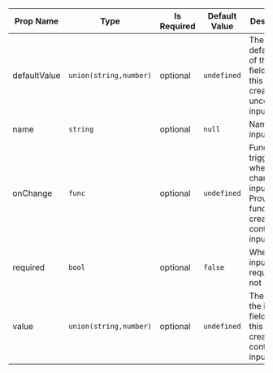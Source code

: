 | Prop Name | Type | Is Required | Default Value | Description |
|-|-|-|-|-|
| defaultValue| `union(string,number)`| optional| `undefined`| The defaultValue of the input field. Use this to create an uncontrolled input|
| name| `string`| optional| `null`| Name of the input|
| onChange| `func`| optional| `undefined`| Function to trigger when user changes the input value. Provide a function to create a controlled input.|
| required| `bool`| optional| `false`| Whether the input is required or not|
| value| `union(string,number)`| optional| `undefined`| The value of the input field. Use this to create a controlled input|